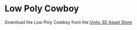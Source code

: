 # Low Poly Cowboy

Download the Low Poly Cowboy from the [Unity 3D Asset Store](https://www.assetstore.unity3d.com/#!/content/49698?aid=1101l34ki)